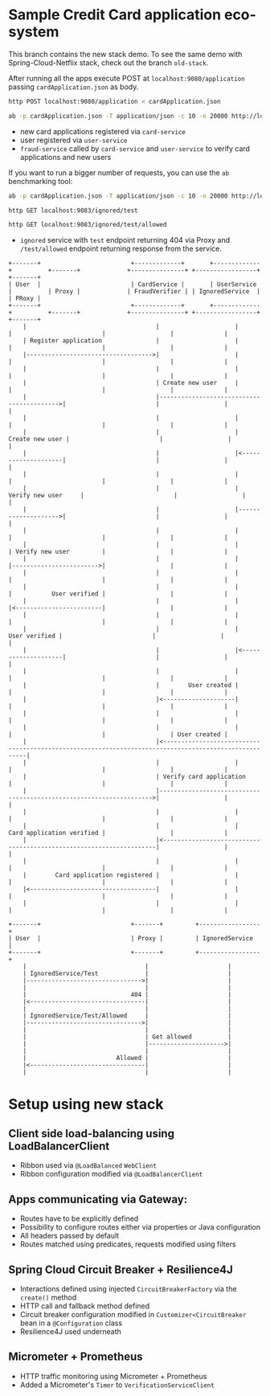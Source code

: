  # Sample Credit Card application eco-system

This branch contains the new stack demo. To see the same demo with Spring-Cloud-Netflix stack, check out the branch `old-stack`.

After running all the apps execute POST at `localhost:9080/application` passing 
`cardApplication.json` as body.

```bash
http POST localhost:9080/application < cardApplication.json
```

```bash
ab -p cardApplication.json -T application/json -c 10 -n 20000 http://localhost:9080/application
```

- new card applications registered via `card-service`
- user registered via `user-service`
- `fraud-service` called by `card-service` and `user-service` to verify 
card applications and new users

If you want to run a bigger number of requests, you can use the `ab` benchmarking tool:

```bash
ab -p cardApplication.json -T application/json -c 10 -n 20000 http://localhost:9080/application
```

```bash
http GET localhost:9083/ignored/test
```
```bash
http GET localhost:9083/ignored/test/allowed
```
- `ignored` service with `test` endpoint returning 404 via Proxy and `/test/allowed` 
endpoint returning response from the service.

```
+-------+                         +-------------+       +-------------+          +-------+             +---------------+ +-----------------+ +-------+
| User  |                         | CardService |       | UserService |          | Proxy |             | FraudVerifier | | IgnoredService  | | PRoxy |
+-------+                         +-------------+       +-------------+          +-------+             +---------------+ +-----------------+ +-------+
    |                                    |                     |                     |                         |                  |              |
    | Register application               |                     |                     |                         |                  |              |
    |----------------------------------->|                     |                     |                         |                  |              |
    |                                    |                     |                     |                         |                  |              |
    |                                    | Create new user     |                     |                         |                  |              |
    |                                    |------------------------------------------>|                         |                  |              |
    |                                    |                     |                     |                         |                  |              |
    |                                    |                     |     Create new user |                         |                  |              |
    |                                    |                     |<--------------------|                         |                  |              |
    |                                    |                     |                     |                         |                  |              |
    |                                    |                     | Verify new user     |                         |                  |              |
    |                                    |                     |-------------------->|                         |                  |              |
    |                                    |                     |                     |                         |                  |              |
    |                                    |                     |                     | Verify new user         |                  |              |
    |                                    |                     |                     |------------------------>|                  |              |
    |                                    |                     |                     |                         |                  |              |
    |                                    |                     |                     |           User verified |                  |              |
    |                                    |                     |                     |<------------------------|                  |              |
    |                                    |                     |                     |                         |                  |              |
    |                                    |                     |       User verified |                         |                  |              |
    |                                    |                     |<--------------------|                         |                  |              |
    |                                    |                     |                     |                         |                  |              |
    |                                    |        User created |                     |                         |                  |              |
    |                                    |<--------------------|                     |                         |                  |              |
    |                                    |                     |                     |                         |                  |              |
    |                                    |                     |                     |                         |                  | User created |
    |                                    |<------------------------------------------------------------------------------------------------------|
    |                                    |                     |                     |                         |                  |              |
    |                                    | Verify card application                   |                         |                  |              |
    |                                    |-------------------------------------------------------------------->|                  |              |
    |                                    |                     |                     |                         |                  |              |
    |                                    |                     |                     Card application verified |                  |              |
    |                                    |<--------------------------------------------------------------------|                  |              |
    |                                    |                     |                     |                         |                  |              |
    |        Card application registered |                     |                     |                         |                  |              |
    |<-----------------------------------|                     |                     |                         |                  |              |
    |                                    |                     |                     |                         |                  |              |
```

```
+-------+                         +-------+         +-----------------+
| User  |                         | Proxy |         | IgnoredService  |
+-------+                         +-------+         +-----------------+
    |                                 |                      |
    | IgnoredService/Test             |                      |
    |-------------------------------->|                      |
    |                                 |                      |
    |                             404 |                      |
    |<--------------------------------|                      |
    |                                 |                      |
    | IgnoredService/Test/Allowed     |                      |
    |-------------------------------->|                      |
    |                                 |                      |
    |                                 | Get allowed          |
    |                                 |--------------------->|
    |                                 |                      |
    |                         Allowed |                      |
    |<--------------------------------|                      |
    |                                 |                      |
```
# Setup using new stack

## Client side load-balancing using LoadBalancerClient

- Ribbon used via `@LoadBalanced` `WebClient`
- Ribbon configuration modified via `@LoadBalancerClient`

## Apps communicating via Gateway:
- Routes have to be explicitly defined
- Possibility to configure routes either via properties or Java configuration
- All headers passed by default
- Routes matched using predicates, requests modified using filters

## Spring Cloud Circuit Breaker + Resilience4J
- Interactions defined using injected `CircuitBreakerFactory` via the `create()` method
- HTTP call and fallback method defined
- Circuit breaker configuration modified in `Customizer<CircuitBreaker` bean 
in a `@Configuration` class 
- Resilience4J used underneath																																

## Micrometer + Prometheus
- HTTP traffic monitoring using Micrometer + Prometheus
- Added a Micrometer's `Timer` to `VerificationServiceClient`
